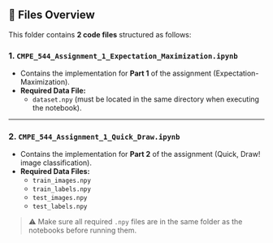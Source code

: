 ## 📁 Files Overview

This folder contains **2 code files** structured as follows:

### 1. `CMPE_544_Assignment_1_Expectation_Maximization.ipynb`

- Contains the implementation for **Part 1** of the assignment (Expectation-Maximization).
- **Required Data File:**
  - `dataset.npy` (must be located in the same directory when executing the notebook).

---

### 2. `CMPE_544_Assignment_1_Quick_Draw.ipynb`

- Contains the implementation for **Part 2** of the assignment (Quick, Draw! image classification).
- **Required Data Files:**
  - `train_images.npy`
  - `train_labels.npy`
  - `test_images.npy`
  - `test_labels.npy`

> ⚠️ Make sure all required `.npy` files are in the same folder as the notebooks before running them.
